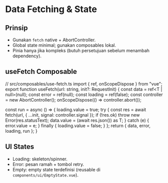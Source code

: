 # Data Fetching & State

## Prinsip
- Gunakan `fetch` native + AbortController.
- Global state minimal; gunakan composables lokal.
- Pinia hanya jika kompleks (butuh persetujuan sebelum menambah dependency).

## useFetch Composable
// src/composables/use-fetch.ts
import { ref, onScopeDispose } from "vue";
export function useFetch<T>(url: string, init?: RequestInit) {
  const data = ref<T | null>(null);
  const error = ref<unknown>(null);
  const loading = ref(false);
  const controller = new AbortController();
  onScopeDispose(() => controller.abort());

  const run = async () => {
    loading.value = true;
    try {
      const res = await fetch(url, { ...init, signal: controller.signal });
      if (!res.ok) throw new Error(res.statusText);
      data.value = (await res.json()) as T;
    } catch (e) {
      error.value = e;
    } finally {
      loading.value = false;
    }
  };
  return { data, error, loading, run };
}

## UI States
- Loading: skeleton/spinner.
- Error: pesan ramah + tombol retry.
- Empty: empty state terdefinisi (reusable di `components/ui/EmptyState.vue`).
